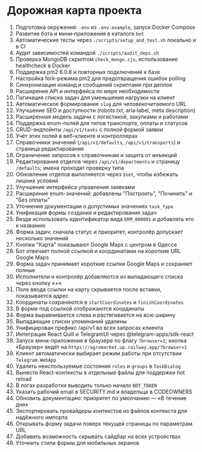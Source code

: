 <!-- Назначение файла: краткий план развития проекта. -->

# Дорожная карта проекта

1. Подготовка окружения: `.env` из `.env.example`, запуск Docker Compose
2. Развитие бота и мини‑приложения в каталоге `bot`
3. Автоматические тесты через `./scripts/setup_and_test.sh` локально и в CI
4. Аудит зависимостей командой `./scripts/audit_deps.sh`
5. Проверка MongoDB скриптом `check_mongo.cjs`, использование healthcheck в Docker
6. Поддержка pm2 6.0.8 и повторных подключений к базе
7. Настройка fork-режима pm2 для предотвращения ошибок polling
8. Синхронизация команд и сообщений скриптами при деплое
9. Расширение API и интерфейса по мере необходимости
10. Пагинация списка задач для уменьшения нагрузки на клиент
11. Автоматическое формирование `slug` для человекочитаемого URL
12. Улучшение SEO и доступности (robots.txt, aria‑label, meta description)
13. Расширенная модель задачи с логистикой, закупками и работами
14. Поддержка enum-полей для типов транспорта, оплаты и статусов
15. CRUD-эндпойнты `/api/v1/tasks` с полной формой заявки
16. Учёт этих полей в веб-клиенте и контроллерах
17. Справочники значений (`/api/v1/defaults`, `/api/v1/transports`) и страница редактирования
18. Ограничение запросов к справочникам и защита от инъекций
19. Редактирование отделов через `/api/v1/departments` и страницу `/defaults`; имена проходят проверку типа
20. Обновление отделов выполняется через `$set`, чтобы избежать лишних условий
21. Улучшение интерфейса управления заявками
22. Расширение enum-значений: добавлены "Построить", "Починить" и "Без оплаты"
23. Уточнение документации о допустимых значениях `task_type`
24. Унификация формы создания и редактирования задач
25. Везде использовать идентификатор вида `ERM_000001` и добавлять его к названию
26. Форма задач: сначала статус и приоритет, контролёр допускает несколько значений
27. Кнопки "Карта" показывают Google Maps с центром в Одессе
28. Бот отвечает полной ссылкой и координатами на короткие URL Google Maps
29. Форма задач принимает короткие ссылки Google Maps и сохраняет полные
30. Исполнители и контролёр добавляются из выпадающего списка через кнопку «+»
31. Поле ввода ссылки на карту скрывается после вставки, показывается адрес
32. Координаты сохраняются в `startCoordinates` и `finishCoordinates`
33. В форме под ссылкой отображаются координаты
34. Форма выравнивается слева и растягивается на всю ширину
35. Выпадающие списки упоминаний удалены
36. Унифицирован префикс /api/v1 во всех запросах клиента
36. Интеграция React Quill и TelegramUI через @telegram-apps/sdk-react
37. Запуск мини-приложения в браузере по флагу `?browser=1`; кнопка «Браузер» ведёт на `https://agromarket.up.railway.app/?browser=1`
38. Клиент автоматически выбирает режим работы при отсутствии `Telegram.WebApp`
39. Удалить неиспользуемые состояния `roles` и `groups` в `TaskDialog`
40. Вынести React-контексты в отдельные файлы для поддержки hot reload
41. В логах разработки выводить только начало `BOT_TOKEN`
42. Указать рабочий email в SECURITY.md и владельца в CODEOWNERS
43. Обновить документацию: приоритет по умолчанию — «В течение дня»
44. Экспортировать провайдеры контекстов из файлов контекста для надёжного импорта
45. Открывать форму задачи поверх текущей страницы по параметрам URL
46. Добавить возможность скрывать сайдбар на всех устройствах
47. Уточнить стили формы для мобильных экранов

